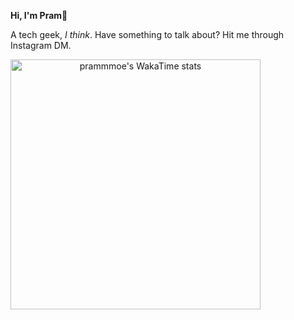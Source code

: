 **Hi, I'm Pram👋**

A tech geek, *I think*. 
Have something to talk about? Hit me through Instagram DM. 
<br>
  <div align="center">
    <a href="https://github.com/anuraghazra/github-readme-stats">
      <img align="left" src="https://github-readme-stats.vercel.app/api/wakatime?username=prammmoe&theme=tokyonight" alt="prammmoe's WakaTime stats" width="400px">
    </a>
  </div>

<br>
